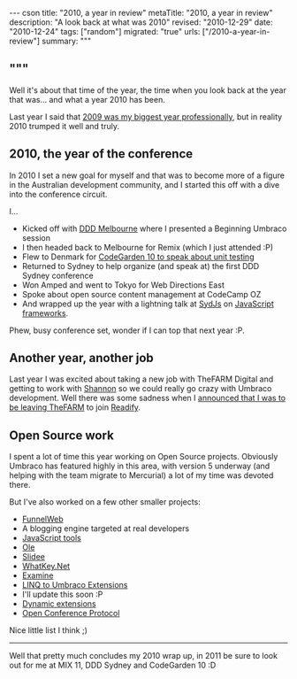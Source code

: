 --- cson
title: "2010, a year in review"
metaTitle: "2010, a year in review"
description: "A look back at what was 2010"
revised: "2010-12-29"
date: "2010-12-24"
tags: ["random"]
migrated: "true"
urls: ["/2010-a-year-in-review"]
summary: """

"""
---
Well it's about that time of the year, the time when you look back at the year that was... and what a year 2010 has been.

Last year I said that [2009 was my biggest year professionally][1], but in reality 2010 trumped it well and truly.

## 2010, the year of the conference

In 2010 I set a new goal for myself and that was to become more of a figure in the Australian development community, and I started this off with a dive into the conference circuit.

I...

* Kicked off with [DDD Melbourne][2] where I presented a Beginning Umbraco session
* I then headed back to Melbourne for Remix (which I just attended :P)
* Flew to Denmark for [CodeGarden 10 to speak about unit testing][3]
* Returned to Sydney to help organize (and speak at) the first DDD Sydney conference
* Won Amped and went to Tokyo for Web Directions East
* Spoke about open source content management at CodeCamp OZ 
* And wrapped up the year with a lightning talk at [SydJs][4] on [JavaScript frameworks][5].

Phew, busy conference set, wonder if I can top that next year :P.

## Another year, another job

Last year I was excited about taking a new job with TheFARM Digital and getting to work with [Shannon][6] so we could really go crazy with Umbraco development. Well there was some sadness when I [announced that I was to be leaving TheFARM][7] to join [Readify][8].

## Open Source work

I spent a lot of time this year working on Open Source projects. Obviously Umbraco has featured highly in this area, with version 5 underway (and helping with the team migrate to Mercurial) a lot of my time was devoted there.

But I've also worked on a few other smaller projects:

 * [FunnelWeb][9]
  * A blogging engine targeted at real developers
 * [JavaScript tools][10]
 * [Ole][11]
 * [Slidee][12]
 * [WhatKey.Net][13]
 * [Examine][14]
 * [LINQ to Umbraco Extensions][15]
  * I'll update this soon :P
 * [Dynamic extensions][16]
 * [Open Conference Protocol][17]

Nice little list I think ;)


----------

Well that pretty much concludes my 2010 wrap up, in 2011 be sure to look out for me at MIX 11, DDD Sydney and CodeGarden 10 :D


  [1]: /2009-a-year-in-review
  [2]: /dddmelbourne-umbraco
  [3]: /codegarden-10
  [4]: http://sydjs.com
  [5]: /sydjs-javascript-frameworks
  [6]: http://shazwazza.com
  [7]: /all-good-things-come-to-an-end
  [8]: http://readify.net
  [9]: http://www.funnelweblog.com/
  [10]: /javascript-tools
  [11]: /ole
  [12]: http://hg.slace.biz/slidee
  [13]: /whatkey-net-for-your-javascript-keycode-glory
  [14]: http://examine.codeplex.com
  [15]: /linq-to-umbraco-extensions
  [16]: /dynamics-library
  [17]: http://openconferenceprotocol.org